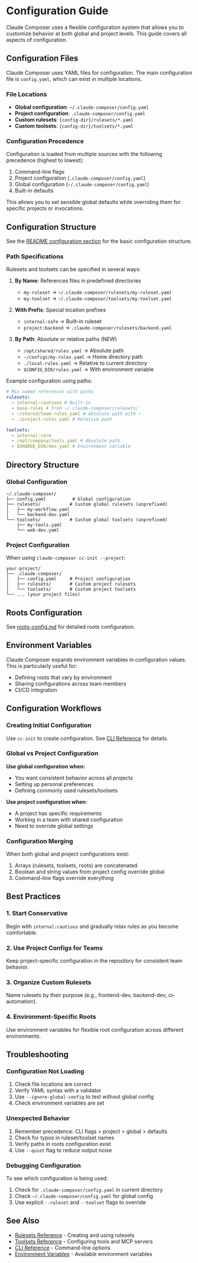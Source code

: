 # Configuration Guide

Claude Composer uses a flexible configuration system that allows you to customize behavior at both global and project levels. This guide covers all aspects of configuration.

## Configuration Files

Claude Composer uses YAML files for configuration. The main configuration file is `config.yaml`, which can exist in multiple locations.

### File Locations

- **Global configuration**: `~/.claude-composer/config.yaml`
- **Project configuration**: `.claude-composer/config.yaml`
- **Custom rulesets**: `{config-dir}/rulesets/*.yaml`
- **Custom toolsets**: `{config-dir}/toolsets/*.yaml`

### Configuration Precedence

Configuration is loaded from multiple sources with the following precedence (highest to lowest):

1. Command-line flags
2. Project configuration (`.claude-composer/config.yaml`)
3. Global configuration (`~/.claude-composer/config.yaml`)
4. Built-in defaults

This allows you to set sensible global defaults while overriding them for specific projects or invocations.

## Configuration Structure

See the [README configuration section](../readme.md#configuration) for the basic configuration structure.

### Path Specifications

Rulesets and toolsets can be specified in several ways:

1. **By Name**: References files in predefined directories

   - `my-ruleset` → `~/.claude-composer/rulesets/my-ruleset.yaml`
   - `my-toolset` → `~/.claude-composer/toolsets/my-toolset.yaml`

2. **With Prefix**: Special location prefixes

   - `internal:safe` → Built-in ruleset
   - `project:backend` → `.claude-composer/rulesets/backend.yaml`

3. **By Path**: Absolute or relative paths (NEW)
   - `/opt/shared/rules.yaml` → Absolute path
   - `~/configs/my-rules.yaml` → Home directory path
   - `./local-rules.yaml` → Relative to current directory
   - `$CONFIG_DIR/rules.yaml` → With environment variable

Example configuration using paths:

```yaml
# Mix named references with paths
rulesets:
  - internal:cautious # Built-in
  - base-rules # From ~/.claude-composer/rulesets/
  - ~/shared/team-rules.yaml # Absolute path with ~
  - ./project-rules.yaml # Relative path

toolsets:
  - internal:core
  - /opt/company/tools.yaml # Absolute path
  - $SHARED_DIR/dev.yaml # Environment variable
```

## Directory Structure

### Global Configuration

```
~/.claude-composer/
├── config.yaml          # Global configuration
├── rulesets/           # Custom global rulesets (unprefixed)
│   ├── my-workflow.yaml
│   └── backend-dev.yaml
└── toolsets/           # Custom global toolsets (unprefixed)
    ├── my-tools.yaml
    └── web-dev.yaml
```

### Project Configuration

When using `claude-composer cc-init --project`:

```
your-project/
├── .claude-composer/
│   ├── config.yaml     # Project configuration
│   ├── rulesets/       # Custom project rulesets
│   └── toolsets/       # Custom project toolsets
└── ... (your project files)
```

## Roots Configuration

See [roots-config.md](./roots-config.md) for detailed roots configuration.

## Environment Variables

Claude Composer expands environment variables in configuration values. This is particularly useful for:

- Defining roots that vary by environment
- Sharing configurations across team members
- CI/CD integration

## Configuration Workflows

### Creating Initial Configuration

Use `cc-init` to create configuration. See [CLI Reference](./cli-reference.md#cc-init) for details.

### Global vs Project Configuration

**Use global configuration when:**

- You want consistent behavior across all projects
- Setting up personal preferences
- Defining commonly used rulesets/toolsets

**Use project configuration when:**

- A project has specific requirements
- Working in a team with shared configuration
- Need to override global settings

### Configuration Merging

When both global and project configurations exist:

1. Arrays (rulesets, toolsets, roots) are concatenated
2. Boolean and string values from project config override global
3. Command-line flags override everything

## Best Practices

### 1. Start Conservative

Begin with `internal:cautious` and gradually relax rules as you become comfortable.

### 2. Use Project Configs for Teams

Keep project-specific configuration in the repository for consistent team behavior.

### 3. Organize Custom Rulesets

Name rulesets by their purpose (e.g., frontend-dev, backend-dev, ci-automation).

### 4. Environment-Specific Roots

Use environment variables for flexible root configuration across different environments.

## Troubleshooting

### Configuration Not Loading

1. Check file locations are correct
2. Verify YAML syntax with a validator
3. Use `--ignore-global-config` to test without global config
4. Check environment variables are set

### Unexpected Behavior

1. Remember precedence: CLI flags > project > global > defaults
2. Check for typos in ruleset/toolset names
3. Verify paths in roots configuration exist
4. Use `--quiet` flag to reduce output noise

### Debugging Configuration

To see which configuration is being used:

1. Check for `.claude-composer/config.yaml` in current directory
2. Check `~/.claude-composer/config.yaml` for global config
3. Use explicit `--ruleset` and `--toolset` flags to override

## See Also

- [Rulesets Reference](./rulesets.md) - Creating and using rulesets
- [Toolsets Reference](./toolsets.md) - Configuring tools and MCP servers
- [CLI Reference](./cli-reference.md) - Command-line options
- [Environment Variables](./environment-variables.md) - Available environment variables
